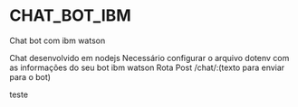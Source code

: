 # CHAT_BOT_IBM
Chat bot com ibm watson

Chat desenvolvido em nodejs
Necessário configurar o arquivo dotenv com as informações do seu bot ibm watson
Rota Post /chat/:(texto para enviar para o bot)

teste
